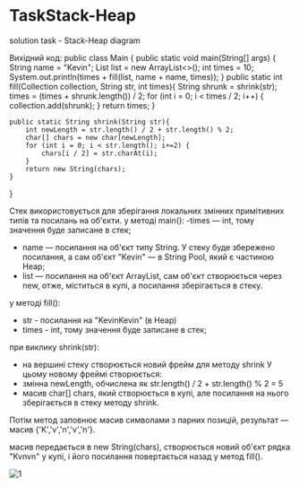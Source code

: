 # TaskStack-Heap
solution task - Stack-Heap diagram

Вихідний код:
public class Main {
    public static void main(String[] args) {
        String name = "Kevin";
        List<String> list = new ArrayList<>();
        int times = 10;
        System.out.println(times + fill(list, name + name, times));
    }
    public static int fill(Collection<String> collection, String str, int times){
        String shrunk = shrink(str);
        times = (times + shrunk.length()) / 2;
        for (int i = 0; i < times / 2; i++) {
            collection.add(shrunk);
        }
        return times;
    }
 
    public static String shrink(String str){
        int newLength = str.length() / 2 + str.length() % 2;
        char[] chars = new char[newLength];
        for (int i = 0; i < str.length(); i+=2) {
            chars[i / 2] = str.charAt(i);
        }
        return new String(chars);
    }
}


Стек використовується для зберігання локальних змінних примітивних типів та посилань на об'єкти.
у методi main():
-times —  int, тому значення буде записане в стек;
- name — посилання на об'єкт типу String. У стеку буде збережено посилання, а сам об'єкт "Kevin" — в String Pool, який є частиною Heap;
- list — посилання на об'єкт ArrayList, сам об'єкт створюється через new, отже, міститься в купі, а посилання зберігається в стеку.

у методi fill():
- str - посилання на "KevinKevin" (в Heap)
- times - int, тому значення буде записане в стек;

при виклику shrink(str):
- на вершині стеку створюється новий фрейм для методу shrink
У цьому новому фреймі створюється:
- змінна newLength, обчислена як str.length() / 2 + str.length() % 2 = 5
- масив char[] chars, який створюється в купі, але посилання на нього зберігається в стеку методу shrink.

Потім метод заповнює масив символами з парних позицій, результат — масив {'K','v','n','v','n'}.

масив передається в new String(chars), створюється новий об'єкт рядка "Kvnvn" у купі, і його посилання повертається назад у метод fill().

![1](https://github.com/user-attachments/assets/71678bbd-efd1-405b-8af4-82dcee488bf4)


